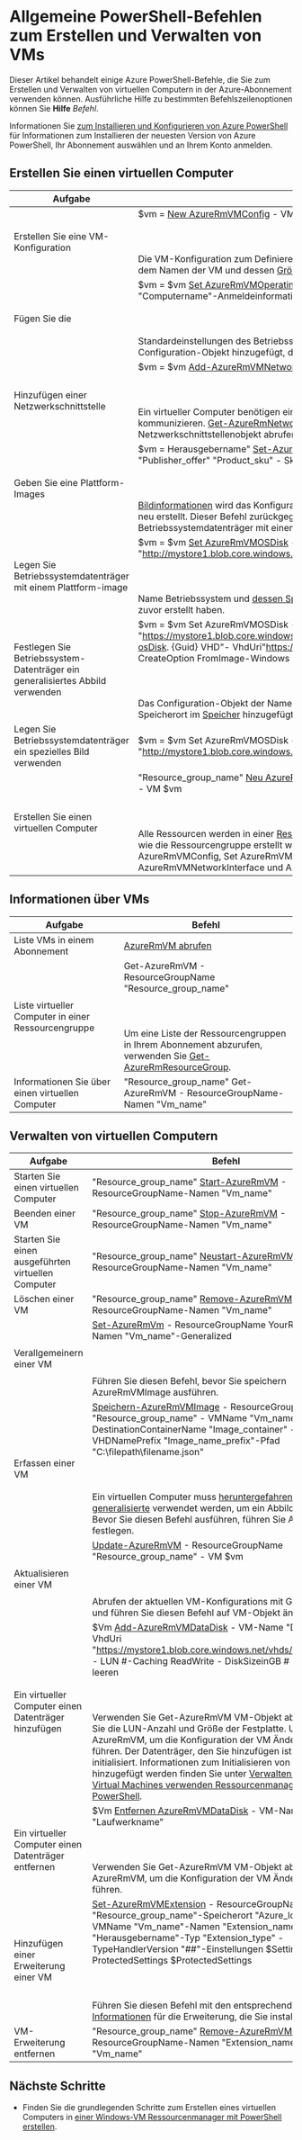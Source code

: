 <properties 
   pageTitle="Allgemeine PowerShell-Befehlen für VMs | Microsoft Azure"
   description="Allgemeine PowerShell-Befehlen zum Erstellen und verwalten Ihre virtuellen Computer in Windows Azure Einstieg"
   services="virtual-machines-windows"
   documentationCenter=""
   authors="davidmu1" 
   manager="timlt" 
   editor="tysonn" 
   tags="azure-resource-manager"/>
   
<tags
   ms.service="virtual-machines-windows"
   ms.devlang="na"
   ms.topic="article"
   ms.tgt_pltfrm="vm-windows"
   ms.workload="infrastructure-services"
   ms.date="09/27/2016"
   ms.author="davidmu" />

# <a name="common-powershell-commands-for-creating-and-managing-vms"></a>Allgemeine PowerShell-Befehlen zum Erstellen und Verwalten von VMs

Dieser Artikel behandelt einige Azure PowerShell-Befehle, die Sie zum Erstellen und Verwalten von virtuellen Computern in der Azure-Abonnement verwenden können.  Ausführliche Hilfe zu bestimmten Befehlszeilenoptionen können Sie **Hilfe** *Befehl*.

Informationen Sie [zum Installieren und Konfigurieren von Azure PowerShell](../powershell-install-configure.md) für Informationen zum Installieren der neuesten Version von Azure PowerShell, Ihr Abonnement auswählen und an Ihrem Konto anmelden.

## <a name="create-a-vm"></a>Erstellen Sie einen virtuellen Computer

Aufgabe | Befehl
-------------- | -------------------------
Erstellen Sie eine VM-Konfiguration | $vm = [New AzureRmVMConfig](https://msdn.microsoft.com/library/mt603727.aspx) - VMName "Vm_name" - VMSize "Vm_size"<BR></BR><BR></BR>Die VM-Konfiguration zum Definieren oder Einstellungen für die VM. Die Konfiguration wird mit dem Namen der VM und dessen [Größe](virtual-machines-windows-sizes.md)initialisiert.
Fügen Sie die | $vm = $vm [Set AzureRmVMOperatingSystem](https://msdn.microsoft.com/library/mt603843.aspx) - VM-Windows - ComputerName "Computername"-Anmeldeinformationen $cred - ProvisionVMAgent - EnableAutoUpdate<BR></BR><BR></BR>Standardeinstellungen des Betriebssystems einschließlich [Anmeldeinformationen](https://technet.microsoft.com/library/hh849815.aspx) werden Configuration-Objekt hinzugefügt, die bereits mit AzureRmVMConfig neu erstellt.
Hinzufügen einer Netzwerkschnittstelle | $vm = $vm [Add-AzureRmVMNetworkInterface](https://msdn.microsoft.com/library/mt619351.aspx) - VM-Id $NIC ID<BR></BR><BR></BR>Ein virtueller Computer benötigen eine [Netzwerkschnittstelle](virtual-machines-windows-ps-create.md) in einem virtuellen Netzwerk kommunizieren. [Get-AzureRmNetworkInterface](https://msdn.microsoft.com/library/mt619434.aspx) können Sie eine vorhandene Netzwerkschnittstellenobjekt abrufen.
Geben Sie eine Plattform-Images | $vm = Herausgebername" [Set-AzureRmVMSourceImage](https://msdn.microsoft.com/library/mt619344.aspx) - VM $vm - PublisherName"-"Publisher_offer" "Product_sku" - Skus bieten-Version "neueste"<BR></BR><BR></BR>[Bildinformationen](virtual-machines-windows-cli-ps-findimage.md) wird das Konfigurationsobjekt hinzugefügt, die bereits mit AzureRmVMConfig neu erstellt. Dieser Befehl zurückgegebene Objekt wird nur verwendet, wenn Betriebssystemdatenträger mit einem Plattform-Image festgelegt.
Legen Sie Betriebssystemdatenträger mit einem Plattform-image | $vm = $vm [Set AzureRmVMOSDisk](https://msdn.microsoft.com/library/mt603746.aspx) - VM-Name "Disk_name" - VhdUri "http://mystore1.blob.core.windows.net/vhds/disk_name.vhd" - CreateOption FromImage<BR></BR><BR></BR>Name Betriebssystem und [dessen Speicherort](../storage/storage-powershell-guide-full.md) ist das Konfigurationsobjekt hinzugefügt, die Sie zuvor erstellt haben.
Festlegen Sie Betriebssystem-Datenträger ein generalisiertes Abbild verwenden | $vm = $vm Set AzureRmVMOSDisk - VM-Name "Disk_name" - SourceImageUri "https://mystore1.blob.core.windows.net/system/Microsoft.Compute/Images/myimages/myprefix-osDisk. {Guid} VHD"- VhdUri"https://mystore1.blob.core.windows.net/vhds/disk_name.vhd"- CreateOption FromImage-Windows<BR></BR><BR></BR>Das Configuration-Objekt der Namen der Betriebssystem-CD, die Position des Bildes und Speicherort im [Speicher](../storage/storage-powershell-guide-full.md) hinzugefügt.
Legen Sie Betriebssystemdatenträger ein spezielles Bild verwenden | $vm = $vm Set AzureRmVMOSDisk - VM-Namen "Name_of_disk" - VhdUri "http://mystore1.blob.core.windows.net/vhds/" CreateOption - Attach - Windows
Erstellen Sie einen virtuellen Computer | "Resource_group_name" [Neu AzureRmVM]() - ResourceGroupName-Speicherort "Location_name" - VM $vm<BR></BR><BR></BR>Alle Ressourcen werden in einer [Ressourcengruppe](../powershell-azure-resource-manager.md)erstellt. Die VM muss am gleichen [Standort](https://msdn.microsoft.com/library/azure/dn495177.aspx) wie die Ressourcengruppe erstellt werden. Führen Sie vor dem Ausführen dieses Befehls neu AzureRmVMConfig, Set AzureRmVMOperatingSystem Set AzureRmVMSourceImage, hinzufügen AzureRmVMNetworkInterface und AzureRmVMOSDisk festlegen.

## <a name="get-information-about-vms"></a>Informationen über VMs

Aufgabe | Befehl
-------------- | -------------------------
Liste VMs in einem Abonnement| [AzureRmVM abrufen](https://msdn.microsoft.com/library/mt603718.aspx)
Liste virtueller Computer in einer Ressourcengruppe | Get-AzureRmVM - ResourceGroupName "Resource_group_name"<BR></BR><BR></BR>Um eine Liste der Ressourcengruppen in Ihrem Abonnement abzurufen, verwenden Sie [Get-AzureRmResourceGroup](https://msdn.microsoft.com/library/mt679016.aspx).
Informationen Sie über einen virtuellen Computer | "Resource_group_name" Get-AzureRmVM - ResourceGroupName-Namen "Vm_name"

## <a name="manage-vms"></a>Verwalten von virtuellen Computern

Aufgabe | Befehl
-------------- | -------------------------
Starten Sie einen virtuellen Computer | "Resource_group_name" [Start-AzureRmVM](https://msdn.microsoft.com/library/mt603453.aspx) - ResourceGroupName-Namen "Vm_name"
Beenden einer VM | "Resource_group_name" [Stop-AzureRmVM](https://msdn.microsoft.com/library/mt603483.aspx) - ResourceGroupName-Namen "Vm_name"
Starten Sie einen ausgeführten virtuellen Computer | "Resource_group_name" [Neustart-AzureRmVM](https://msdn.microsoft.com/library/mt603775.aspx) - ResourceGroupName-Namen "Vm_name"
Löschen einer VM | "Resource_group_name" [Remove-AzureRmVM](https://msdn.microsoft.com/library/mt603641.aspx) - ResourceGroupName-Namen "Vm_name"
Verallgemeinern einer VM | [Set-AzureRmVm](https://msdn.microsoft.com/library/mt603688.aspx) - ResourceGroupName YourResourceGroup-Namen "Vm_name"-Generalized<BR></BR><BR></BR>Führen Sie diesen Befehl, bevor Sie speichern AzureRmVMImage ausführen.
Erfassen einer VM | [Speichern-AzureRmVMImage](https://msdn.microsoft.com/library/mt619423.aspx) - ResourceGroupName "Resource_group_name" - VMName "Vm_name" - DestinationContainerName "Image_container" - VHDNamePrefix "Image_name_prefix"-Pfad "C:\filepath\filename.json"<BR></BR><BR></BR>Ein virtuellen Computer muss [heruntergefahren und generalisierte](virtual-machines-windows-generalize-vhd.md) verwendet werden, um ein Abbild zu erstellen. Bevor Sie diesen Befehl ausführen, führen Sie AzureRmVm festlegen.
Aktualisieren einer VM | [Update-AzureRmVM](https://msdn.microsoft.com/library/mt603662.aspx) - ResourceGroupName "Resource_group_name" - VM $vm<BR></BR><BR></BR>Abrufen der aktuellen VM-Konfigurations mit Get-AzureRmVM und führen Sie diesen Befehl auf VM-Objekt ändern.
Ein virtueller Computer einen Datenträger hinzufügen | $Vm [Add-AzureRmVMDataDisk](https://msdn.microsoft.com/library/mt603673.aspx) - VM-Name "Disk_name" - VhdUri "https://mystore1.blob.core.windows.net/vhds/disk_name.vhd" - LUN #-Caching ReadWrite - DiskSizeinGB # - CreateOption leeren<BR></BR><BR></BR>Verwenden Sie Get-AzureRmVM VM-Objekt abrufen. Geben Sie die LUN-Anzahl und Größe der Festplatte. Update-AzureRmVM, um die Konfiguration der VM Änderungen zu führen. Der Datenträger, den Sie hinzufügen ist nicht initialisiert. Informationen zum Initialisieren von Festplatten hinzugefügt werden finden Sie unter [Verwalten von Azure Virtual Machines verwenden Ressourcenmanager und PowerShell](virtual-machines-windows-ps-manage.md).
Ein virtueller Computer einen Datenträger entfernen | $Vm [Entfernen AzureRmVMDataDisk](https://msdn.microsoft.com/library/mt603614.aspx) - VM-Name "Laufwerkname"<BR></BR><BR></BR>Verwenden Sie Get-AzureRmVM VM-Objekt abrufen. Update-AzureRmVM, um die Konfiguration der VM Änderungen zu führen.
Hinzufügen einer Erweiterung einer VM | [Set-AzureRmVMExtension](https://msdn.microsoft.com/library/mt603745.aspx) - ResourceGroupName "Resource_group_name"-Speicherort "Azure_location" - VMName "Vm_name"-Namen "Extension_name"-Publisher "Herausgebername"-Typ "Extension_type" - TypeHandlerVersion "##"-Einstellungen $Settings - ProtectedSettings $ProtectedSettings<BR></BR><BR></BR>Führen Sie diesen Befehl mit den entsprechenden [Informationen](virtual-machines-windows-extensions-configuration-samples.md) für die Erweiterung, die Sie installieren möchten.
VM-Erweiterung entfernen | "Resource_group_name" [Remove-AzureRmVMExtension](https://msdn.microsoft.com/library/mt603782.aspx) - ResourceGroupName-Namen "Extension_name" - VMName "Vm_name"

## <a name="next-steps"></a>Nächste Schritte

- Finden Sie die grundlegenden Schritte zum Erstellen eines virtuellen Computers in [einer Windows-VM Ressourcenmanager mit PowerShell erstellen](virtual-machines-windows-ps-create.md).


